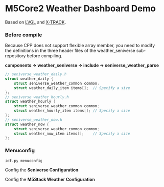 # M5Core2 Weather Dashboard Demo

Based on [LVGL](https://github.com/lvgl/lgl) and [X-TRACK](https://github.com/FASTSHIFT/X-TRACK).

### Before compile
Because CPP does not support flexible array member, you need to modify the definitions in the three header files of the weather_seniverse sub-repository before compiling.

**components -> weather_seniverse -> include -> seniverse_weather_parse**

```C
// seniverse_weather_daily.h
struct weather_daily {
    struct seniverse_weather_common common;
    struct weather_daily_item items[];  // Specify a size
};
// seniverse_weather_hourly.h
struct weather_hourly {
    struct seniverse_weather_common common;
    struct weather_hourly_item items[]; // Specify a size
};
// seniverse_weather_now.h
struct weather_now {
    struct seniverse_weather_common common;
    struct weather_now_item items[];    // Specify a size
};
```

### Menuconfig

```shell
idf.py menuconfig
```
Config the **Seniverse Configuration**

Config the **M5Stack Weather Configuration**